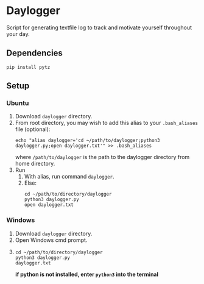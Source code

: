 # Daylogger
Script for generating textfile log to track and motivate yourself throughout your day.

## Dependencies
```
pip install pytz
```

## Setup
### Ubuntu
1. Download `daylogger` directory.
2. From root directory, you may wish to add this alias to your `.bash_aliases` file (optional):
    ```
   echo "alias daylogger='cd ~/path/to/daylogger;python3 daylogger.py;open daylogger.txt'" >> .bash_aliases
   ```
    where `/path/to/daylogger` is the path to the daylogger directory from home directory.
3. Run
   1. With alias, run command `daylogger`.
   2. Else:
      ```
      cd ~/path/to/directory/daylogger
      python3 daylogger.py
      open daylogger.txt
      ```

### Windows
1. Download `daylogger` directory.
2. Open Windows cmd prompt.
3. ```
   cd ~/path/to/directory/daylogger
   python3 daylogger.py
   daylogger.txt
   ```
   **if python is not installed, enter `python3` into the terminal**
